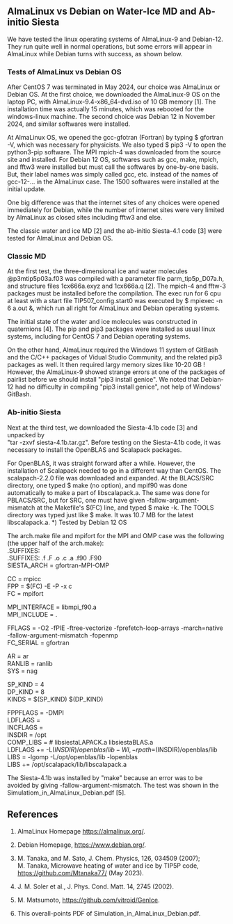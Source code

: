 ## AlmaLinux vs Debian on Water-Ice MD and Ab-initio Siesta ##

We have tested the linux operating systems of AlmaLinux-9 and Debian-12. 
They run quite well in normal operations, but some errors will appear 
in AlmaLinux while Debian turns with success, as shown below.

### Tests of AlmaLinux vs Debian OS ###

After CentOS 7 was terminated in May 2024, our choice was AlmaLinux or Debian OS.
At the first choice, we downloaded the AlmaLinux-9 OS on the laptop PC, with
AlmaLinux-9.4-x86_64-dvd.iso of 10 GB memory [1]. The installation time was 
actually 15 minutes, which was rebooted for the windows-linux machine.
The second choice was Debian 12 in November 2024, and similar softwares were
installed.

At AlmaLinux OS, we opened the gcc-gfotran (Fortran) by typing $ gfortran -V, 
which was necessary for physicists. We also typed $ pip3 -V to open the 
python3-pip software. The MPI mpich-4 was downloaded from the source site and installed.
For Debian 12 OS, softwares such as gcc, make, mpich, and fftw3 were installed
but must call the softwares by one-by-one basis. But, their label names was simply called
gcc, etc. instead of the names of gcc-12-... in the AlmaLinux case.
The 1500 softwares were installed at the initial update.

One big difference was that the internet sites of any choices were opened immediately
for Debian, while the number of internet sites were very limited by AlmaLinux 
as closed sites including fftw3 and else.

The classic water and ice MD [2] and the ab-initio Siesta-4.1 code [3] were tested
for AlmaLinux and Debian OS.

### Classic MD ###

At the first test, the three-dimensional ice and water molecules 
@p3mtip5p03a.f03 was compiled with a parameter file parm_tip5p_D07a.h, 
and structure files 1cx666a.exyz and 1cx666a.q [2]. 
The mpich-4 and fftw-3 packages must be installed before the compilation. 
The exec run for 6 cpu at least with a start file TIP507_config.start0 
was executed by $ mpiexec -n 6 a.out &, which run all right for AlmaLinux
and Debian operating systems.

The initial state of the water and ice molecules was constructed in quaternions [4]. 
The pip and pip3 packages were installed as usual linux systems, including for CentOS 7 
and Debian operating systems. 

On the other hand, AlmaLinux required the Windows 11 system of GitBash and the 
C/C++ packages of Vidual Studio Community, and the related pip3 packages as well. 
It then required largy memory sizes like 10-20 GB ! 
However, the AlmaLinux-9 showed strange errors at one of the packages of pairlist 
before we should install "pip3 install genice". 
We noted that Debian-12 had no difficulty in compiling "pip3 install genice",
not help of Windows' GitBash.

### Ab-initio Siesta ###

Next at the third test, we downloaded the Siesta-4.1b code [3] and unpacked by  
"tar -zxvf siesta-4.1b.tar.gz". Before testing on the Siesta-4.1b code, 
it was necessary to install the OpenBLAS and Scalapack packages.

For OpenBLAS, it was straight forward after a while.
However, the installation of Scalapack needed to go in a different way than CentOS.
The scalapach-2.2.0 file was downloaded and expanded. At the BLACS/SRC directory, 
one typed $ make (no option), and mpif90 was done automatically to make 
a part of libscalapack.a. The same was done for PBLACS/SRC, but for SRC, 
one must have given -fallow-argument-mismatch at the Makefile's $(FC) line, and 
typed $ make -k. The TOOLS directory was typed just like $ make. It was 10.7 MB 
for the latest libscalapack.a. *) Tested by Debian 12 OS

The arch.make file and mpifort for the MPI and OMP case was the following 
(the upper half of the arch.make):  
  .SUFFIXES:  
  .SUFFIXES: .f .F .o .c .a .f90 .F90  
  SIESTA_ARCH = gfortran-MPI-OMP  

  CC = mpicc  
  FPP = $(FC) -E -P -x c  
  FC = mpifort  

  MPI_INTERFACE = libmpi_f90.a  
  MPI_INCLUDE = .   

  FFLAGS = -O2 -fPIE -ftree-vectorize -fprefetch-loop-arrays -march=native \
  -fallow-argument-mismatch -fopenmp  
  FC_SERIAL = gfortran  

  AR = ar  
  RANLIB = ranlib  
  SYS = nag  

  SP_KIND = 4  
  DP_KIND = 8  
  KINDS   = $(SP_KIND) $(DP_KIND)   
  
  FPPFLAGS = -DMPI   
  LDFLAGS  =  
  INCFLAGS =  
  INSDIR = /opt  
  COMP_LIBS =     # libsiestaLAPACK.a libsiestaBLAS.a  
  LDFLAGS += -L$(INSDIR)/openblas/lib -Wl,-rpath=$(INSDIR)/openblas/lib  
  LIBS = -lgomp -L/opt/openblas/lib -lopenblas  
  LIBS += /opt/scalapack/lib/libscalapack.a  

The Siesta-4.1b was installed by "make" because an error was to be avoided
by giving -fallow-argument-mismatch. The test was shown in the 
Simulatiom_in_AlmaLinux_Debian.pdf [5].


## References

1. AlmaLinux Homepage https://almalinux.org/.

2. Debian Homepage, https://www.debian.org/.

3. M. Tanaka, and M. Sato, J. Chem. Physics, 126, 034509 (2007);  
   M. Tanaka, Microwave heating of water and ice by TIP5P code,  
   https://github.com/Mtanaka77/ (May 2023).

4. J. M. Soler et al., J. Phys. Cond. Matt. 14, 2745 (2002).

5. M. Matsumoto, https://github.com/vitroid/GenIce.

6. This overall-points PDF of Simulation_in_AlmaLinux_Debian.pdf. 
